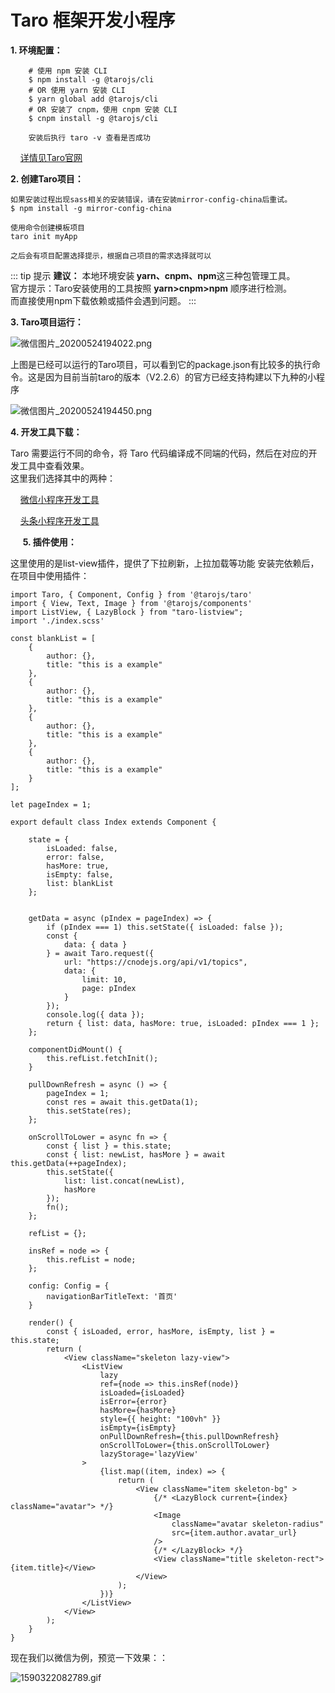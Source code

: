 # Taro 框架开发小程序

 <b>1. 环境配置：</b>

```
    # 使用 npm 安装 CLI
    $ npm install -g @tarojs/cli
    # OR 使用 yarn 安装 CLI
    $ yarn global add @tarojs/cli
    # OR 安装了 cnpm，使用 cnpm 安装 CLI
    $ cnpm install -g @tarojs/cli

    安装后执行 taro -v 查看是否成功
```

    [详情见Taro官网](https://taro-docs.jd.com/taro/docs/GETTING-STARTED)



<b>2. 创建Taro项目：</b>

```
如果安装过程出现sass相关的安装错误，请在安装mirror-config-china后重试。
$ npm install -g mirror-config-china

使用命令创建模板项目
taro init myApp

之后会有项目配置选择提示，根据自己项目的需求选择就可以
```

::: tip 提示
<b>建议：</b> 本地环境安装<b> yarn、cnpm、npm</b>这三种包管理工具。<br/>
官方提示：Taro安装使用的工具按照 <b> yarn>cnpm>npm</b> 顺序进行检测。<br/>
而直接使用npm下载依赖或插件会遇到问题。
:::


<b>3.  Taro项目运行： </b>

![微信图片_20200524194022.png](https://i.loli.net/2020/05/24/DuaA41BHCsUp7E3.png)

上图是已经可以运行的Taro项目，可以看到它的package.json有比较多的执行命令。这是因为目前当前taro的版本（V2.2.6）的官方已经支持构建以下九种的小程序

![微信图片_20200524194450.png](https://i.loli.net/2020/05/24/xqaeRFVbAotXzDI.png)


<b>4.  开发工具下载： </b>

Taro 需要运行不同的命令，将 Taro 代码编译成不同端的代码，然后在对应的开发工具中查看效果。<br/>这里我们选择其中的两种：

    [微信小程序开发工具](https://developers.weixin.qq.com/miniprogram/dev/devtools/download.html)

    [头条小程序开发工具](https://microapp.bytedance.com/dev/cn/mini-app/develop/developer-instrument/developer-instrument-update-and-download)

    
<b>5.  插件使用： </b>

这里使用的是list-view插件，提供了下拉刷新，上拉加载等功能
安装完依赖后，在项目中使用插件：

```
import Taro, { Component, Config } from '@tarojs/taro'
import { View, Text, Image } from '@tarojs/components'
import ListView, { LazyBlock } from "taro-listview";
import './index.scss'

const blankList = [
    {
        author: {},
        title: "this is a example"
    },
    {
        author: {},
        title: "this is a example"
    },
    {
        author: {},
        title: "this is a example"
    },
    {
        author: {},
        title: "this is a example"
    }
];

let pageIndex = 1;

export default class Index extends Component {

    state = {
        isLoaded: false,
        error: false,
        hasMore: true,
        isEmpty: false,
        list: blankList
    };


    getData = async (pIndex = pageIndex) => {
        if (pIndex === 1) this.setState({ isLoaded: false });
        const {
            data: { data }
        } = await Taro.request({
            url: "https://cnodejs.org/api/v1/topics",
            data: {
                limit: 10,
                page: pIndex
            }
        });
        console.log({ data });
        return { list: data, hasMore: true, isLoaded: pIndex === 1 };
    };

    componentDidMount() {
        this.refList.fetchInit();
    }

    pullDownRefresh = async () => {
        pageIndex = 1;
        const res = await this.getData(1);
        this.setState(res);
    };

    onScrollToLower = async fn => {
        const { list } = this.state;
        const { list: newList, hasMore } = await this.getData(++pageIndex);
        this.setState({
            list: list.concat(newList),
            hasMore
        });
        fn();
    };

    refList = {};

    insRef = node => {
        this.refList = node;
    };

    config: Config = {
        navigationBarTitleText: '首页'
    }

    render() {
        const { isLoaded, error, hasMore, isEmpty, list } = this.state;
        return (
            <View className="skeleton lazy-view">
                <ListView
                    lazy
                    ref={node => this.insRef(node)}
                    isLoaded={isLoaded}
                    isError={error}
                    hasMore={hasMore}
                    style={{ height: "100vh" }}
                    isEmpty={isEmpty}
                    onPullDownRefresh={this.pullDownRefresh}
                    onScrollToLower={this.onScrollToLower}
                    lazyStorage='lazyView'
                >
                    {list.map((item, index) => {
                        return (
                            <View className="item skeleton-bg" >
                                {/* <LazyBlock current={index} className="avatar"> */}
                                <Image
                                    className="avatar skeleton-radius"
                                    src={item.author.avatar_url}
                                />
                                {/* </LazyBlock> */}
                                <View className="title skeleton-rect">{item.title}</View>
                            </View>
                        );
                    })}
                </ListView>
            </View>
        );
    }
}

```

现在我们以微信为例，预览一下效果：：

![1590322082789.gif](https://i.loli.net/2020/05/24/kH3slXfrUItFaSM.gif)


